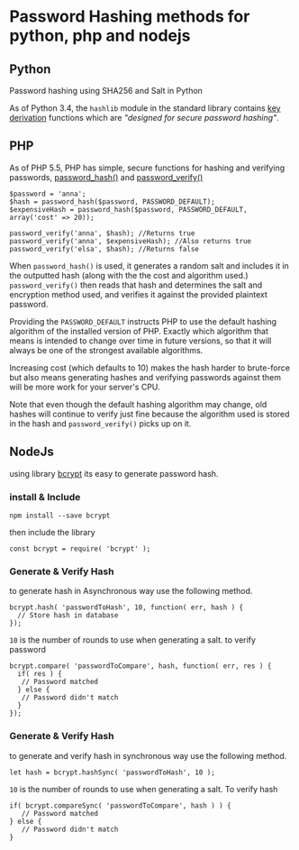 # Password Hashing methods for python, php and nodejs

## Python
Password hashing using SHA256 and Salt in Python

As of Python 3.4, the `hashlib` module in the standard library contains [key derivation](https://docs.python.org/3/library/hashlib.html#key-derivation) functions which are *"designed for secure password hashing"*.


## PHP

As of PHP 5.5, PHP has simple, secure functions for hashing and verifying passwords, [password_hash()](http://php.net/manual/en/function.password-hash.php) and [password_verify()](http://php.net/manual/en/function.password-verify.php)

    $password = 'anna';
    $hash = password_hash($password, PASSWORD_DEFAULT);
    $expensiveHash = password_hash($password, PASSWORD_DEFAULT, array('cost' => 20));
    
    password_verify('anna', $hash); //Returns true
    password_verify('anna', $expensiveHash); //Also returns true
    password_verify('elsa', $hash); //Returns false

When `password_hash()` is used, it generates a random salt and includes it in the outputted hash (along with the the cost and algorithm used.) `password_verify()` then reads that hash and determines the salt and encryption method used, and verifies it against the provided plaintext password.

Providing the `PASSWORD_DEFAULT` instructs PHP to use the default hashing algorithm of the installed version of PHP. Exactly which algorithm that means is intended to change over time in future versions, so that it will always be one of the strongest available algorithms.

Increasing cost (which defaults to 10) makes the hash harder to brute-force but also means generating hashes and verifying passwords against them will be more work for your server's CPU.

Note that even though the default hashing algorithm may change, old hashes will continue to verify just fine because the algorithm used is stored in the hash and `password_verify()` picks up on it.


## NodeJs

using library [bcrypt][1] its easy to generate password hash.

### install & Include

    npm install --save bcrypt

then include the library

    const bcrypt = require( 'bcrypt' );

### Generate & Verify Hash

to generate hash in Asynchronous way use the following method.

    bcrypt.hash( 'passwordToHash', 10, function( err, hash ) {
      // Store hash in database
    });

`10` is the number of rounds to use when generating a salt.
to verify password

    bcrypt.compare( 'passwordToCompare', hash, function( err, res ) {
      if( res ) {
       // Password matched
      } else {
       // Password didn't match
      } 
    });

### Generate & Verify Hash

to generate and verify hash in synchronous way use the following method.

    let hash = bcrypt.hashSync( 'passwordToHash', 10 );

`10` is the number of rounds to use when generating a salt. To verify hash

    if( bcrypt.compareSync( 'passwordToCompare', hash ) ) {
       // Password matched
    } else {
       // Password didn't match
    }

  [1]: https://www.npmjs.com/package/bcrypt
